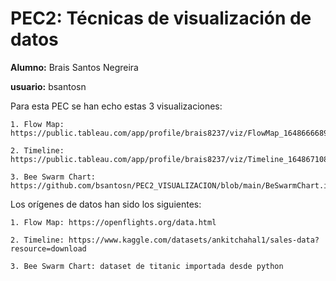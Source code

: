 # PEC2: Técnicas de visualización de datos

<b>Alumno:</b> Brais Santos Negreira

<b>usuario:</b> bsantosn

Para esta PEC se han echo estas 3 visualizaciones:

	1. Flow Map: https://public.tableau.com/app/profile/brais8237/viz/FlowMap_16486666899120/FlowMap

	2. Timeline: https://public.tableau.com/app/profile/brais8237/viz/Timeline_16486710839300/Timeline

	3. Bee Swarm Chart: https://github.com/bsantosn/PEC2_VISUALIZACION/blob/main/BeSwarmChart.ipynb


Los orígenes de datos han sido los siguientes:

	1. Flow Map: https://openflights.org/data.html

	2. Timeline: https://www.kaggle.com/datasets/ankitchahal1/sales-data?resource=download

	3. Bee Swarm Chart: dataset de titanic importada desde python
